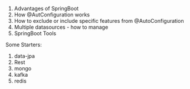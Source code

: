 
1. Advantages of SpringBoot
2. How @AutConfiguration works
3. How to exclude or include specific features from @AutoConfiguration
3. Multiple datasources - how to manage
4. SpringBoot Tools

Some Starters:

1. data-jpa
2. Rest
3. mongo
4. kafka
5. redis